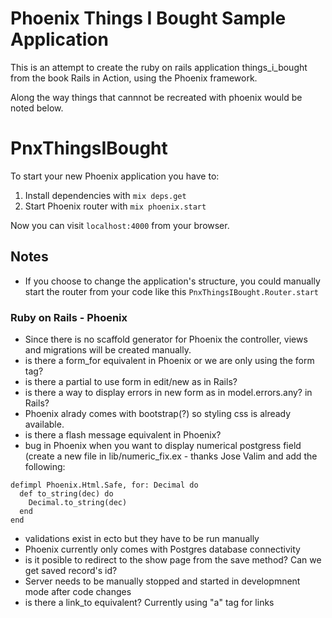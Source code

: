 # Phoenix Things I Bought Sample Application

This is an attempt to create the ruby on rails application things_i_bought from the book Rails in Action, using the Phoenix framework.

Along the way things that cannnot be recreated with phoenix would be noted below.

# PnxThingsIBought

To start your new Phoenix application you have to:

1. Install dependencies with `mix deps.get`
2. Start Phoenix router with `mix phoenix.start`

Now you can visit `localhost:4000` from your browser.


## Notes

* If you choose to change the application's structure, you could manually start the router from your code like this `PnxThingsIBought.Router.start`

### Ruby on Rails - Phoenix 

* Since there is no scaffold generator for Phoenix the controller, views and migrations will be created manually.
* is there a form_for equivalent in Phoenix or we are only using the form tag?
* is there a partial to use form in edit/new as in Rails?
* is there a way to display errors in new form as in model.errors.any? in Rails?
* Phoenix alrady comes with bootstrap(?) so styling css is already available.
* is there a flash message equivalent in Phoenix?
* bug in Phoenix when you want to display numerical postgress field 
  (create a new file in lib/numeric_fix.ex - thanks Jose Valim and add the following:
```
defimpl Phoenix.Html.Safe, for: Decimal do
  def to_string(dec) do
    Decimal.to_string(dec)
  end
end
```
* validations exist in ecto but they have to be run manually
* Phoenix currently only comes with Postgres database connectivity
* is it posible to redirect to the show page from the save method? Can we get saved record's id?
* Server needs to be manually stopped and started in developmnent mode after code changes
* is there a link_to equivalent? Currently using "a" tag for links
